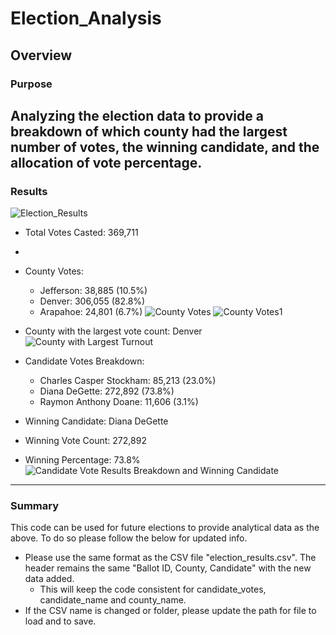 # Election_Analysis

## Overview

### Purpose
Analyzing the election data to provide a breakdown of which county had the largest number of votes, the winning candidate, and the allocation of vote percentage.  
---
### Results
![Election_Results](https://user-images.githubusercontent.com/101272613/162466570-195ebcad-ca37-45d4-a8b5-23c54938f7d2.png)

- Total Votes Casted: 369,711
- 
- County Votes:
	- Jefferson: 38,885 (10.5%)
	- Denver: 306,055 (82.8%)
	- Arapahoe: 24,801 (6.7%)
![County Votes](https://user-images.githubusercontent.com/101272613/162466689-e31e2c00-5eb0-4861-8013-078ade2dc870.png)
![County Votes1](https://user-images.githubusercontent.com/101272613/162467023-45945696-73c1-4b75-8428-0b2189873196.png)

- County with the largest vote count: Denver
![County with Largest Turnout](https://user-images.githubusercontent.com/101272613/162476360-96e0a723-fa05-4441-8ab5-7c9823ee3368.png)

- Candidate Votes Breakdown:
	- Charles Casper Stockham: 85,213 (23.0%)
	- Diana DeGette: 272,892 (73.8%) 
	- Raymon Anthony Doane: 11,606 (3.1%)

- Winning Candidate: Diana DeGette 
- Winning Vote Count: 272,892
- Winning Percentage: 73.8%
![Candidate Vote Results Breakdown and Winning Candidate](https://user-images.githubusercontent.com/101272613/162476469-d4c80118-d592-43b6-9d33-98c60985b44f.png)

---
### Summary

This code can be used for future elections to provide analytical data as the above.  To do so please follow the below for updated info. 

- Please use the same format as the CSV file "election_results.csv".  The header remains the same "Ballot ID, County, Candidate" with the new data added. 
	- This will keep the code consistent for candidate_votes, candidate_name and county_name. 
- If the CSV name is changed or folder, please update the path for file to load and to save. 
